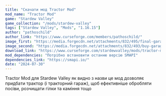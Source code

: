 ```yaml
---
title: "Скачати мод Tractor Mod"
mod_name: "Tractor Mod"
game: "Stardew Valley"
game_collection: "/mods/stardew-valley"
tags: ["Stardew Valley", "Mods", "1.16.15"]
author: "pathoschild"
author_link: "https://www.curseforge.com/members/pathoschild/"
image_first: "https://media.forgecdn.net/attachments/832/495/final-garage.jpg"
image_second: "https://media.forgecdn.net/attachments/832/493/buy-garage.jpg"
download_link: "https://www.curseforge.com/stardewvalley/mods/tractor-mod/files/latest?page=1&pageSize=20"
mod_dependencies: "Потрібно встановити останню версію SMAPI"
dependencies_link: "https://smapi.io/"
date: "2024-07-30"
---
```


Tractor Mod для Stardew Valley як видно з назви це мод дозволяє придбати трактор (і тракторний гараж), щоб ефективніше обробляти посіви, розчищати гілки та каміння тощо